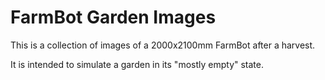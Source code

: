 # FarmBot Garden Images

This is a collection of images of a 2000x2100mm FarmBot after a harvest.

It is intended to simulate a garden in its "mostly empty" state.
